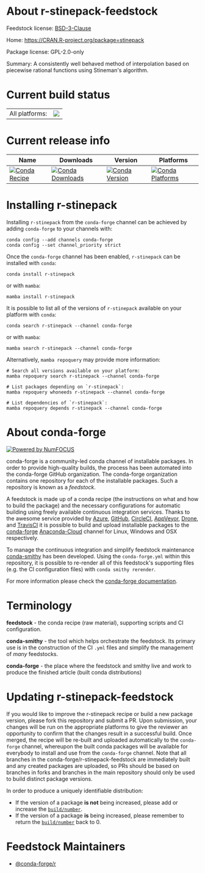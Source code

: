 About r-stinepack-feedstock
===========================

Feedstock license: [BSD-3-Clause](https://github.com/conda-forge/r-stinepack-feedstock/blob/main/LICENSE.txt)

Home: https://CRAN.R-project.org/package=stinepack

Package license: GPL-2.0-only

Summary: A consistently well behaved method of interpolation based on piecewise rational functions using Stineman's algorithm.

Current build status
====================


<table><tr><td>All platforms:</td>
    <td>
      <a href="https://dev.azure.com/conda-forge/feedstock-builds/_build/latest?definitionId=19257&branchName=main">
        <img src="https://dev.azure.com/conda-forge/feedstock-builds/_apis/build/status/r-stinepack-feedstock?branchName=main">
      </a>
    </td>
  </tr>
</table>

Current release info
====================

| Name | Downloads | Version | Platforms |
| --- | --- | --- | --- |
| [![Conda Recipe](https://img.shields.io/badge/recipe-r--stinepack-green.svg)](https://anaconda.org/conda-forge/r-stinepack) | [![Conda Downloads](https://img.shields.io/conda/dn/conda-forge/r-stinepack.svg)](https://anaconda.org/conda-forge/r-stinepack) | [![Conda Version](https://img.shields.io/conda/vn/conda-forge/r-stinepack.svg)](https://anaconda.org/conda-forge/r-stinepack) | [![Conda Platforms](https://img.shields.io/conda/pn/conda-forge/r-stinepack.svg)](https://anaconda.org/conda-forge/r-stinepack) |

Installing r-stinepack
======================

Installing `r-stinepack` from the `conda-forge` channel can be achieved by adding `conda-forge` to your channels with:

```
conda config --add channels conda-forge
conda config --set channel_priority strict
```

Once the `conda-forge` channel has been enabled, `r-stinepack` can be installed with `conda`:

```
conda install r-stinepack
```

or with `mamba`:

```
mamba install r-stinepack
```

It is possible to list all of the versions of `r-stinepack` available on your platform with `conda`:

```
conda search r-stinepack --channel conda-forge
```

or with `mamba`:

```
mamba search r-stinepack --channel conda-forge
```

Alternatively, `mamba repoquery` may provide more information:

```
# Search all versions available on your platform:
mamba repoquery search r-stinepack --channel conda-forge

# List packages depending on `r-stinepack`:
mamba repoquery whoneeds r-stinepack --channel conda-forge

# List dependencies of `r-stinepack`:
mamba repoquery depends r-stinepack --channel conda-forge
```


About conda-forge
=================

[![Powered by
NumFOCUS](https://img.shields.io/badge/powered%20by-NumFOCUS-orange.svg?style=flat&colorA=E1523D&colorB=007D8A)](https://numfocus.org)

conda-forge is a community-led conda channel of installable packages.
In order to provide high-quality builds, the process has been automated into the
conda-forge GitHub organization. The conda-forge organization contains one repository
for each of the installable packages. Such a repository is known as a *feedstock*.

A feedstock is made up of a conda recipe (the instructions on what and how to build
the package) and the necessary configurations for automatic building using freely
available continuous integration services. Thanks to the awesome service provided by
[Azure](https://azure.microsoft.com/en-us/services/devops/), [GitHub](https://github.com/),
[CircleCI](https://circleci.com/), [AppVeyor](https://www.appveyor.com/),
[Drone](https://cloud.drone.io/welcome), and [TravisCI](https://travis-ci.com/)
it is possible to build and upload installable packages to the
[conda-forge](https://anaconda.org/conda-forge) [Anaconda-Cloud](https://anaconda.org/)
channel for Linux, Windows and OSX respectively.

To manage the continuous integration and simplify feedstock maintenance
[conda-smithy](https://github.com/conda-forge/conda-smithy) has been developed.
Using the ``conda-forge.yml`` within this repository, it is possible to re-render all of
this feedstock's supporting files (e.g. the CI configuration files) with ``conda smithy rerender``.

For more information please check the [conda-forge documentation](https://conda-forge.org/docs/).

Terminology
===========

**feedstock** - the conda recipe (raw material), supporting scripts and CI configuration.

**conda-smithy** - the tool which helps orchestrate the feedstock.
                   Its primary use is in the construction of the CI ``.yml`` files
                   and simplify the management of *many* feedstocks.

**conda-forge** - the place where the feedstock and smithy live and work to
                  produce the finished article (built conda distributions)


Updating r-stinepack-feedstock
==============================

If you would like to improve the r-stinepack recipe or build a new
package version, please fork this repository and submit a PR. Upon submission,
your changes will be run on the appropriate platforms to give the reviewer an
opportunity to confirm that the changes result in a successful build. Once
merged, the recipe will be re-built and uploaded automatically to the
`conda-forge` channel, whereupon the built conda packages will be available for
everybody to install and use from the `conda-forge` channel.
Note that all branches in the conda-forge/r-stinepack-feedstock are
immediately built and any created packages are uploaded, so PRs should be based
on branches in forks and branches in the main repository should only be used to
build distinct package versions.

In order to produce a uniquely identifiable distribution:
 * If the version of a package **is not** being increased, please add or increase
   the [``build/number``](https://docs.conda.io/projects/conda-build/en/latest/resources/define-metadata.html#build-number-and-string).
 * If the version of a package **is** being increased, please remember to return
   the [``build/number``](https://docs.conda.io/projects/conda-build/en/latest/resources/define-metadata.html#build-number-and-string)
   back to 0.

Feedstock Maintainers
=====================

* [@conda-forge/r](https://github.com/conda-forge/r/)

